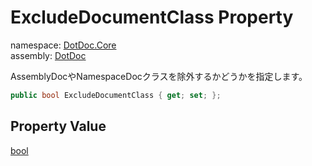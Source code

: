 ﻿# ExcludeDocumentClass Property

namespace: [DotDoc\.Core](../../DotDoc.Core.md)<br />
assembly: [DotDoc](../../../DotDoc.md)

AssemblyDocやNamespaceDocクラスを除外するかどうかを指定します。

```csharp
public bool ExcludeDocumentClass { get; set; };
```

## Property Value

[bool](https://docs.microsoft.com/dotnet/api/System.Boolean)

